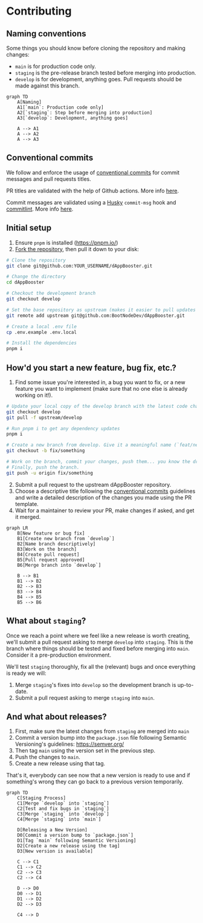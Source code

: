 # Contributing

## Naming conventions

Some things you should know before cloning the repository and making changes:

- `main` is for production code only.
- `staging` is the pre-release branch tested before merging into production.
- `develop` is for development, anything goes. Pull requests should be made against this branch.

```mermaid
graph TD
    A[Naming]
    A1[`main`: Production code only]
    A2[`staging`: Step before merging into production]
    A3[`develop`: Development, anything goes]

    A --> A1
    A --> A2
    A --> A3
```

## Conventional commits

We follow and enforce the usage of [conventional commits](https://www.conventionalcommits.org/en/v1.0.0/#summary) for commit messages and pull requests titles.

PR titles are validated with the help of Github actions. More info [here](https://github.com/marketplace/actions/conventional-commit-in-pull-requests).

Commit messages are validated using a [Husky](https://typicode.github.io/husky/) `commit-msg` hook and [commitlint](https://commitlint.js.org/). More info [here](https://commitlint.js.org/guides/local-setup.html).

## Initial setup

1. Ensure `pnpm` is installed (https://pnpm.io/)
2. [Fork the repository](https://docs.github.com/en/pull-requests/collaborating-with-pull-requests/working-with-forks/fork-a-repo), then pull it down to your disk:

```bash
# Clone the repository
git clone git@github.com:YOUR_USERNAME/dAppBooster.git

# Change the directory
cd dAppBooster

# Checkout the development branch
git checkout develop

# Set the base repository as upstream (makes it easier to pull updates to your fork)
git remote add upstream git@github.com:BootNodeDev/dAppBooster.git

# Create a local .env file
cp .env.example .env.local

# Install the dependencies
pnpm i
```

## How'd you start a new feature, bug fix, etc.?

1. Find some issue you're interested in, a bug you want to fix, or a new feature you want to implement (make sure that no one else is already working on it!).

```bash
# Update your local copy of the develop branch with the latest code changes
git checkout develop
git pull -f upstream/develop

# Run pnpm i to get any dependency updates
pnpm i

# Create a new branch from develop. Give it a meaningful name (`feat/new-feature`, `fix/bug-fix`, `feature/#192`, etc.)
git checkout -b fix/something

# Work on the branch, commit your changes, push them... you know the drill.
# Finally, push the branch.
git push -u origin fix/something
```

2. Submit a pull request to the upstream dAppBooster repository.
3. Choose a descriptive title following the [conventional commits](https://www.conventionalcommits.org/en/v1.0.0/#summary) guidelines and write a detailed description of the changes you made using the PR template.
4. Wait for a maintainer to review your PR, make changes if asked, and get it merged.

```mermaid
graph LR
    B[New feature or bug fix]
    B1[Create new branch from `develop`]
    B2[Name branch descriptively]
    B3[Work on the branch]
    B4[Create pull request]
    B5[Pull request approved]
    B6[Merge branch into `develop`]

    B --> B1
    B1 --> B2
    B2 --> B3
    B3 --> B4
    B4 --> B5
    B5 --> B6

```

## What about `staging`?

Once we reach a point where we feel like a new release is worth creating, we'll submit a pull request asking to merge `develop` into `staging`. This is the branch where things should be tested and fixed before merging into `main`. Consider it a pre-production environment.

We'll test `staging` thoroughly, fix all the (relevant) bugs and once everything is ready we will:

1. Merge `staging`'s fixes into `develop` so the development branch is up-to-date.
2. Submit a pull request asking to merge `staging` into `main`.

## And what about releases?

1. First, make sure the latest changes from `staging` are merged into `main`
2. Commit a version bump into the `package.json` file following Semantic Versioning's guidelines: https://semver.org/
3. Then tag `main` using the version set in the previous step.
4. Push the changes to `main`.
5. Create a new release using that tag.

That's it, everybody can see now that a new version is ready to use and if something's wrong they can go back to a previous version temporarily.

```mermaid
graph TD
    C[Staging Process]
    C1[Merge `develop` into `staging`]
    C2[Test and fix bugs in `staging`]
    C3[Merge `staging` into `develop`]
    C4[Merge `staging` into `main`]

    D[Releasing a New Version]
    D0[Commit a version bump to `package.json`]
    D1[Tag `main` following Semantic Versioning]
    D2[Create a new release using the tag]
    D3[New version is available]

    C --> C1
    C1 --> C2
    C2 --> C3
    C2 --> C4

    D --> D0
    D0 --> D1
    D1 --> D2
    D2 --> D3

    C4 --> D
```
